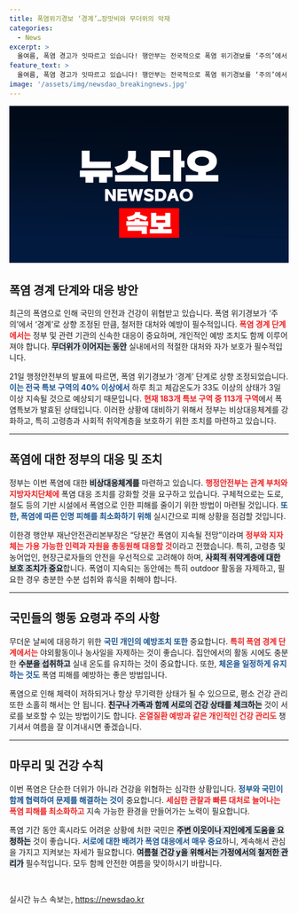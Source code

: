 ```yaml
---
title: 폭염위기경보 ‘경계’…장맛비와 무더위의 악재
categories:
  - News
excerpt: >
  올여름, 폭염 경고가 잇따르고 있습니다! 행안부는 전국적으로 폭염 위기경보를 ‘주의’에서 ‘경계’로 상향 조정하며 철저한 대응을 촉구했습니다. 더위에 대한 준비와 행동요령이 필요합니다!
feature_text: >
  올여름, 폭염 경고가 잇따르고 있습니다! 행안부는 전국적으로 폭염 위기경보를 ‘주의’에서 ‘경계’로 상향 조정하며 철저한 대응을 촉구했습니다. 더위에 대한 준비와 행동요령이 필요합니다!
image: '/assets/img/newsdao_breakingnews.jpg'
---
```


<p><img src="/assets/img/newsdao_breakingnews.jpg" alt="koreaapp 속보" /></p>

<h2 data-ke-size="size26">폭염 경계 단계와 대응 방안</h2>

<p data-ke-size="size16">최근의 폭염으로 인해 국민의 안전과 건강이 위협받고 있습니다. 폭염 위기경보가 ‘주의’에서 ‘경계’로 상향 조정된 만큼, 철저한 대처와 예방이 필수적입니다. <b><span style="color: #ee2323;">폭염 경계 단계에서는</span></b> 정부 및 관련 기관의 신속한 대응이 중요하며, 개인적인 예방 조치도 함께 이루어져야 합니다. <b><span style="background-color: #21538527;">무더위가 이어지는 동안</span></b> 실내에서의 적절한 대처와 자가 보호가 필수적입니다.</p>

<p data-ke-size="size16">21일 행정안전부의 발표에 따르면, 폭염 위기경보가 ‘경계’ 단계로 상향 조정되었습니다. <b><span style="color: #1a5490;">이는 전국 특보 구역의 40% 이상에서</span></b> 하루 최고 체감온도가 33도 이상의 상태가 3일 이상 지속될 것으로 예상되기 때문입니다. <b><span style="color: #ee2323;">현재 183개 특보 구역 중 113개 구역</span></b>에서 폭염특보가 발효된 상태입니다. 이러한 상황에 대비하기 위해서 정부는 비상대응체계를 강화하고, 특히 고령층과 사회적 취약계층을 보호하기 위한 조치를 마련하고 있습니다.</p>

<hr>

<h2 data-ke-size="size26">폭염에 대한 정부의 대응 및 조치</h2>

<p data-ke-size="size16">정부는 이번 폭염에 대한 <b><span style="background-color: #21538527;">비상대응체계를</span></b> 마련하고 있습니다. <b><span style="color: #ee2323;">행정안전부는 관계 부처와 지방자치단체에</span></b> 폭염 대응 조치를 강화할 것을 요구하고 있습니다. 구체적으로는 도로, 철도 등의 기반 시설에서 폭염으로 인한 피해를 줄이기 위한 방법이 마련될 것입니다. <b><span style="color: #1a5490;">또한, 폭염에 따른 인명 피해를 최소화하기 위해</span></b> 실시간으로 피해 상황을 점검할 것입니다.</p>

<p data-ke-size="size16">이한경 행안부 재난안전관리본부장은 “당분간 폭염이 지속될 전망”이라며 <b><span style="color: #ee2323;">정부와 지자체는 가용 가능한 인력과 자원을 총동원해 대응할 것</span></b>이라고 전했습니다. 특히, 고령층 및 농어업인, 현장근로자들의 안전을 우선적으로 고려해야 하며, <b><span style="background-color: #21538527;">사회적 취약계층에 대한 보호 조치가 중요</span></b>합니다. 폭염이 지속되는 동안에는 특히 outdoor 활동을 자제하고, 필요한 경우 충분한 수분 섭취와 휴식을 취해야 합니다.</p>

<hr>

<h2 data-ke-size="size26">국민들의 행동 요령과 주의 사항</h2>

<p data-ke-size="size16">무더운 날씨에 대응하기 위한 <b><span style="color: #1a5490;">국민 개인의 예방조치 또한</span></b> 중요합니다. <b><span style="color: #ee2323;">특히 폭염 경계 단계에서는</span></b> 야외활동이나 농사일을 자제하는 것이 좋습니다. 집안에서의 활동 시에도 충분한 <b><span style="background-color: #21538527;">수분을 섭취하고</span></b> 실내 온도를 유지하는 것이 중요합니다. 또한, <b><span style="color: #1a5490;">체온을 일정하게 유지하는 것도</span></b> 폭염 피해를 예방하는 좋은 방법입니다.</p>

<p data-ke-size="size16">폭염으로 인해 체력이 저하되거나 항상 무기력한 상태가 될 수 있으므로, 평소 건강 관리 또한 소홀히 해서는 안 됩니다. <b><span style="background-color: #21538527;">친구나 가족과 함께 서로의 건강 상태를 체크하는</span></b> 것이 서로를 보호할 수 있는 방법이기도 합니다. <b><span style="color: #ee2323;">온열질환 예방과 같은 개인적인 건강 관리도</span></b> 챙기셔서 여름을 잘 이겨내시면 좋겠습니다.</p>

<hr>

<h2 data-ke-size="size26">마무리 및 건강 수칙</h2>

<p data-ke-size="size16">이번 폭염은 단순한 더위가 아니라 건강을 위협하는 심각한 상황입니다. <b><span style="color: #1a5490;">정부와 국민이 함께 협력하여 문제를 해결하는 것이</span></b> 중요합니다. <b><span style="color: #ee2323;">세심한 관찰과 빠른 대처로 늘어나는 폭염 피해를 최소화하고</span></b> 지속 가능한 환경을 만들어가는 노력이 필요합니다.</p>

<p data-ke-size="size16">폭염 기간 동안 혹시라도 어려운 상황에 처한 국민은 <b><span style="background-color: #21538527;">주변 이웃이나 지인에게 도움을 요청하는</span></b> 것이 좋습니다. <b><span style="color: #1a5490;">서로에 대한 배려가 폭염 대응에서 매우 중요</span></b>하니, 계속해서 관심을 가지고 지켜보는 자세가 필요합니다. <b><span style="background-color: #21538527;">여름철 건강 y을 위해서는 가정에서의 철저한 관리가</span></b> 필수적입니다. 모두 함께 안전한 여름을 맞이하시기 바랍니다.</p>

<p data-ke-size="size16">&nbsp;</p>
실시간 뉴스 속보는, <a href="https://newsdao.kr" rel="dofollow">https://newsdao.kr</a>


